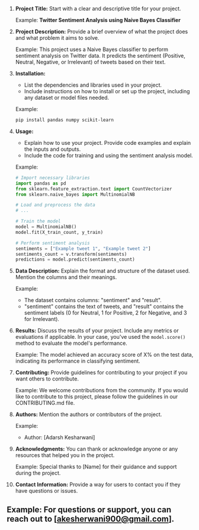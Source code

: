1. **Project Title:** Start with a clear and descriptive title for your project.

   Example:
   **Twitter Sentiment Analysis using Naive Bayes Classifier**

2. **Project Description:** Provide a brief overview of what the project does and what problem it aims to solve.

   Example:
   This project uses a Naive Bayes classifier to perform sentiment analysis on Twitter data. It predicts the sentiment (Positive, Neutral, Negative, or Irrelevant) of tweets based on their text.

3. **Installation:**
   - List the dependencies and libraries used in your project.
   - Include instructions on how to install or set up the project, including any dataset or model files needed.

   Example:
   ```bash
   pip install pandas numpy scikit-learn
   ```

4. **Usage:**
   - Explain how to use your project. Provide code examples and explain the inputs and outputs.
   - Include the code for training and using the sentiment analysis model.

   Example:
   ```python
   # Import necessary libraries
   import pandas as pd
   from sklearn.feature_extraction.text import CountVectorizer
   from sklearn.naive_bayes import MultinomialNB

   # Load and preprocess the data
   # ...

   # Train the model
   model = MultinomialNB()
   model.fit(X_train_count, y_train)

   # Perform sentiment analysis
   sentiments = ["Example tweet 1", "Example tweet 2"]
   sentiments_count = v.transform(sentiments)
   predictions = model.predict(sentiments_count)
   ```

5. **Data Description:** Explain the format and structure of the dataset used. Mention the columns and their meanings.

   Example:
   - The dataset contains columns: "sentiment" and "result".
   - "sentiment" contains the text of tweets, and "result" contains the sentiment labels (0 for Neutral, 1 for Positive, 2 for Negative, and 3 for Irrelevant).

6. **Results:** Discuss the results of your project. Include any metrics or evaluations if applicable. In your case, you've used the `model.score()` method to evaluate the model's performance.

   Example:
   The model achieved an accuracy score of X% on the test data, indicating its performance in classifying sentiment.

7. **Contributing:** Provide guidelines for contributing to your project if you want others to contribute.

   Example:
   We welcome contributions from the community. If you would like to contribute to this project, please follow the guidelines in our CONTRIBUTING.md file.

8. **Authors:** Mention the authors or contributors of the project.

   Example:
   - Author: [Adarsh Kesharwani]

9. **Acknowledgments:** You can thank or acknowledge anyone or any resources that helped you in the project.

   Example:
   Special thanks to [Name] for their guidance and support during the project.

10. **Contact Information:** Provide a way for users to contact you if they have questions or issues.

   Example:
   For questions or support, you can reach out to [akesherwani900@gmail.com].
----------------------------------------------------------------------------------